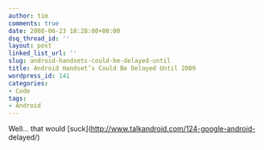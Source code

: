 ```yaml
---
author: tim
comments: true
date: 2008-06-23 18:28:00+00:00
dsq_thread_id: ''
layout: post
linked_list_url: ''
slug: android-handsets-could-be-delayed-until
title: Android Handset’s Could Be Delayed Until 2009
wordpress_id: 141
categories:
- Code
tags:
- Android
---
```


Well... that would [suck](http://www.talkandroid.com/124-google-android-
delayed/)